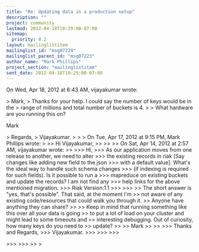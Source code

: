 ```yaml
---
title: "Re: Updating data in a production setup"
description: ""
project: community
lastmod: 2012-04-18T10:29:00-07:00
sitemap:
  priority: 0.2
layout: mailinglistitem
mailinglist_id: "msg07224"
mailinglist_parent_id: "msg07223"
author_name: "Mark Phillips"
project_section: "mailinglistitem"
sent_date: 2012-04-18T10:29:00-07:00
---
```



On Wed, Apr 18, 2012 at 6:43 AM, vijayakumar  wrote:

&gt; Mark,
&gt; Thanks for your help. I could say the number of keys would be in the
&gt; range of millions and total number of buckets is 4.
&gt;
&gt;
What hardware are you running this on?

Mark


&gt; Regards,
&gt; Vijayakumar.
&gt;
&gt;
&gt; On Tue, Apr 17, 2012 at 9:15 PM, Mark Phillips  wrote:
&gt;
&gt;&gt; Hi Vijayakumar,
&gt;&gt;
&gt;&gt;
&gt;&gt; On Sat, Apr 14, 2012 at 2:57 AM, vijayakumar wrote:
&gt;&gt;
&gt;&gt;&gt; Hi,
&gt;&gt;&gt; As our application moves from one release to another, we need to alter
&gt;&gt;&gt; the existing records in riak [Say changes like adding new field to the json
&gt;&gt;&gt; with a default value]. What's the ideal way to handle such schema changes
&gt;&gt;&gt; (if indexing is required for such fields). Is it possible to run a
&gt;&gt;&gt; mapreduce on existing buckets and update the records? I am not find any
&gt;&gt;&gt; help links for the above mentioned migration.
&gt;&gt;&gt; Riak Version:1.1
&gt;&gt;&gt;
&gt;&gt;&gt;
&gt;&gt; The short answer is "yes, that's possible". That said, at the moment I'm
&gt;&gt; not aware of any existing code/resources that could walk you through it.
&gt;&gt; Anyone have anything they can share?
&gt;&gt;
&gt;&gt; Keep in mind that running something like this over all your data is going
&gt;&gt; to put a lot of load on your cluster and might lead to some timeouts and
&gt;&gt; interesting debugging. Out of curiosity, how many keys do you need to
&gt;&gt; update?
&gt;&gt;
&gt;&gt; Mark
&gt;&gt;
&gt;&gt;
&gt;&gt;&gt; Thanks and Regards,
&gt;&gt;&gt; Vijayakumar.
&gt;&gt;&gt;
&gt;&gt;&gt;
&gt;&gt;&gt;

&gt;&gt;&gt;
&gt;&gt;&gt;
&gt;&gt;
&gt;
